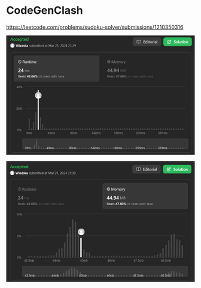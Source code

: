 # CodeGenClash

https://leetcode.com/problems/sudoku-solver/submissions/1210350316

![runtime](./images/leetcodesummary/runtime.png)

![memory](./images/leetcodesummary/memory.png)